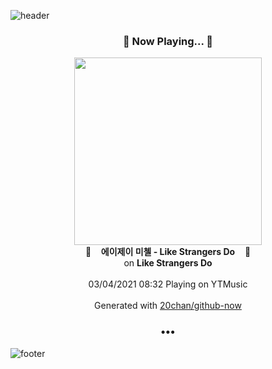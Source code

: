 ![header](https://capsule-render.vercel.app/api?type=wave&height=170&section=header&text=Hi.%20I'm%20SHIFT&fontColor=090707&fontAlignX=45&fontAlignY=65&fontSize=100)

<h3 align="center">🎵 Now Playing... 🎵</h3>
<p align="center">
  <a href="https://music.youtube.com/watch?v=ZmZPwQGorT8">
    <img width="300" src="https://lh3.googleusercontent.com/eiNVIeTj7OUcTPrb_ZHgKo180tE-rOCLomM3cwOC6SOacXJfo62FIx0VdmofLVXx288udGdWda-9-k8">
  </a>
  <br>
  🎵&nbsp&nbsp&nbsp <b>에이제이 미첼 - Like Strangers Do</b> &nbsp&nbsp&nbsp🎵
  <br>
  on <b>Like Strangers Do</b>
  
  <br />
  <br />
  03/04/2021 08:32 Playing on YTMusic
  <br />
  <br />
  Generated with <a href="https://github.com/20chan/github-now">20chan/github-now</a>
</p>

<h3 align="center">•••</h3>

![footer](https://capsule-render.vercel.app/api?type=wave&height=150&section=footer)
